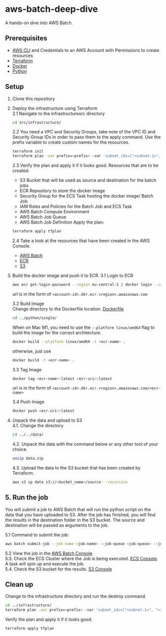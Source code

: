 # aws-batch-deep-dive
A hands-on dive into AWS Batch.

## Prerequisites
- [AWS CLI](https://docs.aws.amazon.com/cli/latest/userguide/cli-chap-install.html) and Credentials to an AWS Account with Permissions to create resources
- [Terraform](https://developer.hashicorp.com/terraform/install?product_intent=terraform)
- [Docker](https://docs.docker.com/get-docker/)
- [Python](https://www.python.org/downloads/)

## Setup
1. Clone this repository
2. Deploy the infrastructure using Terraform  
    2.1 Navigate to the infrastructuresrc directory
    ```bash
    cd src/infrastructure/
    ``````
    2.2 You need a VPC and Security Groups, take note of the VPC ID and Security Group IDs in order to pass them to the apply command. Use the prefix variable to create custom names for the resources.
    ```bash
    terraform init
    terraform plan -var prefix=<prefix> -var 'subnet_ids=["<subnet-1>", "<subnet-2>"]' -var vpc_id=<vpc-id> -out tfplan
    ``````
    2.3 Verify the plan and apply it if it looks good.
    Resources that are to be created:
    - S3 Bucket that will be used as source and destination for the batch jobs
    - ECR Repository to store the docker image
    - Security Group for the ECS Task hosting the docker image/ Batch Job
    - IAM Roles and Policies for the Batch Job and ECS Task
    - AWS Batch Compute Environment
    - AWS Batch Job Queue
    - AWS Batch Job Definition
    Apply the plan:
    ```bash
    terraform apply tfplan
    ````
    2.4 Take a look at the resources that have been created in the AWS Console.
    - [AWS Batch](https://eu-central-1.console.aws.amazon.com/batch/home?region=eu-central-1)
    - [ECR](https://eu-central-1.console.aws.amazon.com/ecr/repositories?region=eu-central-1)
    - [S3](https://s3.console.aws.amazon.com/s3/home?region=eu-central-1)

3. Build the docker image and push it to ECR. 
    3.1 Login to ECR
    ```bash
    aws ecr get-login-password --region eu-central-1 | docker login --username AWS --password-stdin 266154869614.dkr.ecr.eu-central-1.amazonaws.com
    ```
    url is in the form of `<account-id>.dkr.ecr.<region>.amazonaws.com`
    
    3.2 Build Image  
    Change directory to the Dockerfile location. [Dockerfile](src/python/single/Dockerfile)
    ```bash
    cd ../python/single/
    ```
    When on Mac M1, you need to use the `--platform linux/amd64` flag to build the image for the correct architecture.
    ```bash
    docker build --platform linux/amd64 -t <ecr-name> .
    ```
    
    otherwise, just use
    ```bash
    docker build -t <ecr-name> .
    ```
    
    3.3 Tag Image
    ```bash
    docker tag <ecr-name>:latest <ecr-uri>:latest
    ```
    uri is in the form of `<account-id>.dkr.ecr.<region>.amazonaws.com/<ecr-name>`
    
    3.4 Push Image
    ```bash
    docker push <ecr-uri>:latest
    ```
4. Unpack the data and upload to S3  
    4.1. Change the directory
    ```bash
    cd ../../data/     
    ```
    4.2. Unpack the data with the command below or any other tool of your choice.
    ```bash
    unzip data.zip
    ```
    4.3. Upload the data to the S3 bucket that has been created by Terraform.
    ```bash
    aws s3 cp data s3://<bucket_name>/source --recursive
    ```
## 5. Run the job
You will submit a job to AWS Batch that will run the python script on the data that you have uploaded to S3. After the job has finished, you will find the results in the destination folder in the S3 bucket. The source and destination will be passed as arguments to the job.

5.1 Command to submit the job:
```bash
aws batch submit-job --job-name <job-name> --job-queue <job-queue> --job-definition <job-definition> --container-overrides command='["python", "script.py"]' --container-overrides environment='[{name="BUCKET",value="<bucket-name>"},{name=PREFIX,value="source"},{name="OUTPUT_PREFIX",value="output"}]'
```
5.2 View the job in the [AWS Batch Console](https://eu-central-1.console.aws.amazon.com/batch/home?region=eu-central-1#/jobs)  
5.3. Check the ECS Cluster where the Job is being executed. [ECS Console](https://eu-central-1.console.aws.amazon.com/ecs/home?region=eu-central-1#/clusters). A task will spin up and execute the job.  
5.4. Check the S3 bucket for the results. [S3 Console](https://s3.console.aws.amazon.com/s3/home?region=eu-central-1)

## Clean up  
Change to the infrastructure directory and run the destroy command.
```bash
cd ../infrastructure/  
terraform plan -var prefix=<prefix> -var 'subnet_ids=["<subnet-1>", "<subnet-2>"]' -var vpc_id=<vpc-id> -destroy -out tfplan
``````
Verify the plan and apply it if it looks good.
```bash
terraform apply tfplan
````

